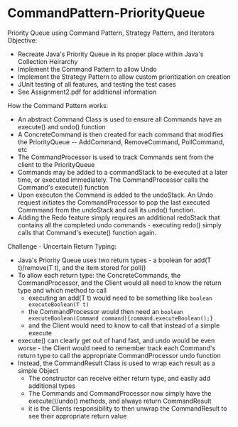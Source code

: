 # CommandPattern-PriorityQueue
Priority Queue using Command Pattern, Strategy Pattern, and Iterators
Objective:
- Recreate Java's Priority Queue in its proper place within Java's Collection Heirarchy
- Implement the Command Pattern to allow Undo
- Implement the Strategy Pattern to allow custom prioritization on creation
- JUnit testing of all features, and testing the test cases
- See Assignment2.pdf for additional information

How the Command Pattern works:
- An abstract Command Class is used to ensure all Commands have an execute() and undo() function
- A ConcreteCommand is then created for each command that modifies the PriorityQueue -- AddCommand, RemoveCommand, PollCommand, etc
- The CommandProcessor is used to track Commands sent from the client to the PriorityQueue
- Commands may be added to a commandStack to be executed at a later time, or executed immediately. The CommandProcessor calls the Command's execute() function
- Upon executon the Command is added to the undoStack.  An Undo request initiates the CommandProcessor to pop the last executed Commmand from the undoStack and call its undo() function.
- Adding the Redo feature simply requires an additional redoStack that contains all the completed undo commands - executing redo() simply calls that Command's execute() function again.

Challenge - Uncertain Return Typing:
- Java's Priority Queue uses two return types - a boolean for add(T t)/remove(T t), and the item stored for poll()
- To allow each return type: the ConcreteCommands, the CommandProcessor, and the Client would all need to know the return type and which method to call
  - executing an add(T t) would need to be something like `boolean executeBoolean(T t)` 
  - the CommandProcessor would then need an `boolean executeBoolean(Command command){command.executeBoolean();}`
  - and the Client would need to know to call that instead of a simple execute
- execute() can clearly get out of hand fast, and undo would be even worse - the Client would need to remember track each Command's return type to call the appropriate CommandProcessor undo function
- Instead, the CommandResult Class is used to wrap each result as a simple Object
  - The constructor can receive either return type, and easily add additional types
  - The Commands and CommandProcessor now simply have the execute()/undo() methods, and always return CommandResult
  - it is the Clients responsibility to then unwrap the CommandResult to see their appropriate return value

